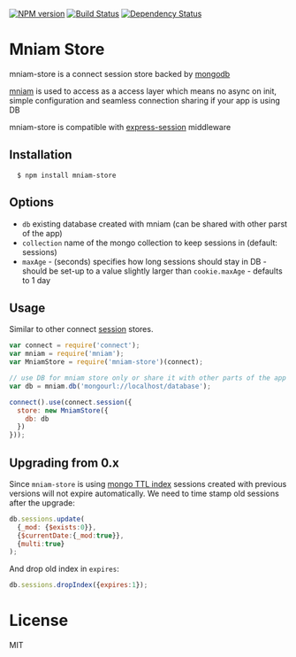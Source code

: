 [![NPM version][npm-image]][npm-url]
[![Build Status][build-image]][build-url]
[![Dependency Status][deps-image]][deps-url]

# Mniam Store

mniam-store is a connect session store backed by [mongodb]

[mniam] is used to access as a access layer which means no async on init, simple configuration and
seamless connection sharing if your app is using DB

mniam-store is compatible with [express-session] middleware

## Installation

	  $ npm install mniam-store

## Options

- `db` existing database created with mniam (can be shared with other parst of the app)
- `collection` name of the mongo collection to keep sessions in (default: sessions)
- `maxAge` - (seconds) specifies how long sessions should stay in DB - should be set-up to a value slightly larger than `cookie.maxAge` - defaults to 1 day

## Usage

Similar to other connect [session][] stores.

```javascript
var connect = require('connect');
var mniam = require('mniam');
var MniamStore = require('mniam-store')(connect);

// use DB for mniam store only or share it with other parts of the app
var db = mniam.db('mongourl://localhost/database');

connect().use(connect.session({
  store: new MniamStore({
    db: db
  })
}));
```

## Upgrading from 0.x

Since `mniam-store` is using [mongo TTL index](http://docs.mongodb.org/manual/core/index-ttl/) sessions created with
previous versions will not expire automatically. We need to time stamp old sessions after the upgrade:

```javascript
db.sessions.update(
  {_mod: {$exists:0}},
  {$currentDate:{_mod:true}},
  {multi:true}
);
```

And drop old index in `expires`:

```javascript
db.sessions.dropIndex({expires:1});
```

# License

MIT

[express]: http://expressjs.com
[mongodb]: http://www.mongodb.org
[connect]: http://www.senchalabs.org/connect
[session]: http://www.senchalabs.org/connect/session
[mniam]: https://www.npmjs.com/package/mniam
[express-session]: https://www.npmjs.com/express-session

[npm-image]: https://img.shields.io/npm/v/mniam-store
[npm-url]: https://npmjs.org/package/mniam-store

[build-url]: https://github.com/pirxpilot/mniam-store/actions/workflows/check.yaml
[build-image]: https://img.shields.io/github/actions/workflow/status/pirxpilot/mniam-store/check.yaml?branch=main

[deps-image]: https://img.shields.io/librariesio/release/npm/mniam-store
[deps-url]: https://libraries.io/npm/mniam-store

